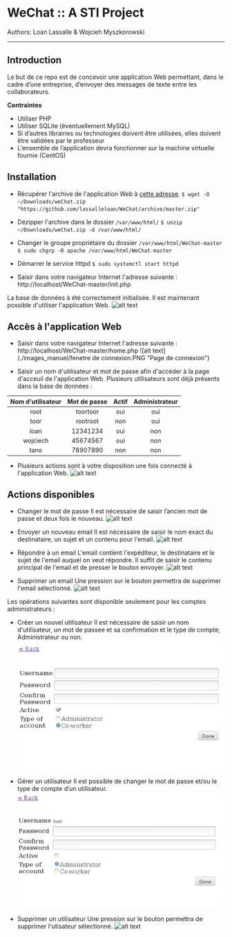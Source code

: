 # WeChat :: A STI Project
Authors: Loan Lassalle & Wojcieh Myszkorowski
***

## Introduction

Le but de ce repo est de concevoir une application Web permettant, dans le cadre d’une entreprise, d’envoyer des messages de texte entre les collaborateurs.

**Contraintes**
- Utiliser PHP
- Utiliser SQLite (éventuellement MySQL)
- Si d’autres librairies ou technologies doivent être utilisées, elles doivent être validées par le professeur
- L’ensemble de l’application devra fonctionner sur la machine virtuelle fournie (CentOS)

## Installation

* Récupérer l'archive de l'application Web à [cette adresse](https://github.com/lassalleloan/WeChat/archive/master.zip "Archive ZIP").
`$ wget -O ~/Downloads/weChat.zip "https://github.com/lassalleloan/WeChat/archive/master.zip"`

* Dézipper l'archive dans le dossier `/var/www/html/`
`$ unzip ~/Downloads/weChat.zip -d /var/www/html/`

* Changer le groupe propriétaire du dossier `/var/www/html/WeChat-master` 
`$ sudo chgrp -R apache /var/www/html/WeChat-master`

* Démarrer le service httpd
`$ sudo systemctl start httpd`

* Saisir dans votre navigateur Internet l'adresse suivante : http://localhost/WeChat-master/init.php

La base de données à été correctement initialisée. Il est maintenant possible d'utiliser l'application Web.
![alt text](./images_manuel/init.jpg "Initialisation de la base de données")

## Accès à l'application Web

* Saisir dans votre navigateur Internet l'adresse suivante : http://localhost/WeChat-master/home.php
![alt text](./images_manuel/fenetre de connexion.PNG "Page de connexion")

* Saisir un nom d'utilisateur et mot de passe afin d'accéder à la page d'acceuil de l'application Web.
Plusieurs utilisateurs sont déjà présents dans la base de données :

| Nom d'utilisateur | Mot de passe | Actif | Administrateur |
|:-----------------:|:------------:|:-----:|:--------------:|
|        root       |   toortoor   |  oui  |       oui      |
|        toor       |   rootroot   |  non  |       oui      |
|        loan       |   12341234   |  oui  |       non      |
|      wojciech     |   45674567   |  oui  |       non      |
|        tano       |   78907890   |  non  |       non      |

* Plusieurs actions sont à votre disposition une fois connecté à l'application Web.
![alt text](./images_manuel/homePage.PNG "Page principale")

## Actions disponibles

* Changer le mot de passe
Il est nécessaire de saisir l’ancien mot de passe et deux fois le nouveau.
![alt text](./images_manuel/passwd.PNG "Changer le mot de passe")
   
* Envoyer un nouveau email
Il est nécessaire de saisir le nom exact du destinataire, un sujet et un contenu pour l'email.
![alt text](./images_manuel/newEmail.PNG "Envoyer un nouveau email")
   
* Répondre à un email
L'email contient l'expéditeur, le destinataire et le sujet de l'email auquel on veut répondre.
Il suffit de saisir le contenu principal de l'email et de presser le bouton envoyer.
![alt text](./images_manuel/replay.PNG "Répondre à un email")
   
* Supprimer un email
Une pression sur le bouton permettra de supprimer l'email sélectionné.
![alt text](./images_manuel/delete_mail.jpg "Supprimer un email")

Les opérations suivantes sont disponible seulement pour les comptes administrateurs :

* Créer un nouvel utilisateur
Il est nécessaire de saisir un nom d'utilisateur, un mot de passee et sa confirmation et le type de compte, Administrateur ou non.
![alt text](./images_manuel/newUser.PNG "Créer un nouvel utilisateur")

* Gérer un utilisateur
Il est possible de changer le mot de passe et/ou le type de compte d’un utilisateur.
![alt text](./images_manuel/manageUser.PNG "Gérer un utilisateur")

* Supprimer un utilisateur
Une pression sur le bouton permettra de supprimer l'utisateur sélectionné.
![alt text](./images_manuel/delete_user.jpg "Supprimer un utilisateur")
